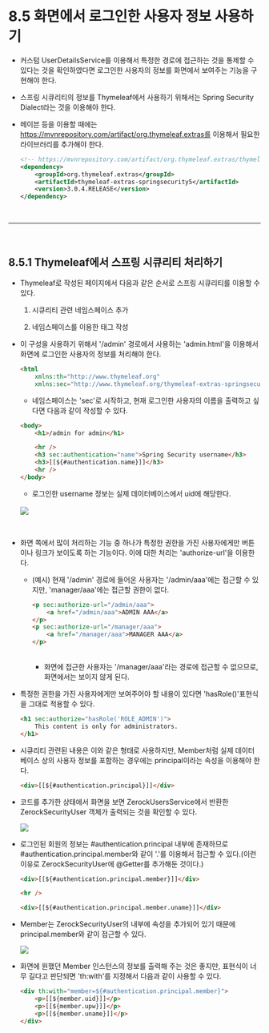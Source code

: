 # 8.5 화면에서 로그인한 사용자 정보 사용하기

  - 커스텀 UserDetailsService를 이용해서 특정한 경로에 접근하는 것을 통제할 수 있다는 것을 확인하였다면 로그인한 사용자의 정보를 화면에서 보여주는 기능을 구현해야 한다.

  - 스프링 시큐리티의 정보를 Thymeleaf에서 사용하기 위해서는 Spring Security Dialect라는 것을 이용해야 한다.

  - 메이븐 등을 이용할 때에는 https://mvnrepository.com/artifact/org.thymeleaf.extras를 이용해서 필요한 라이브러리를 추가해야 한다.

    ```xml
    <!-- https://mvnrepository.com/artifact/org.thymeleaf.extras/thymeleaf-extras-springsecurity5 -->
    <dependency>
        <groupId>org.thymeleaf.extras</groupId>
        <artifactId>thymeleaf-extras-springsecurity5</artifactId>
        <version>3.0.4.RELEASE</version>
    </dependency>
    ```

<br />
<hr />
<br />

## 8.5.1 Thymeleaf에서 스프링 시큐리티 처리하기

  - Thymeleaf로 작성된 페이지에서 다음과 같은 순서로 스프링 시큐리티를 이용할 수 있다.

    1. 시큐리티 관련 네임스페이스 추가

    2. 네임스페이스를 이용한 태그 작성

  - 이 구성을 사용하기 위해서 '/admin' 경로에서 사용하는 'admin.html'을 이용해서 화면에 로그인한 사용자의 정보를 처리해야 한다.

    ```HTML
    <html 
        xmlns:th="http://www.thymeleaf.org"
        xmlns:sec="http://www.thymeleaf.org/thymeleaf-extras-springsecurity5">
    ```

      - 네임스페이스는 'sec'로 시작하고, 현재 로그인한 사용자의 이름을 출력하고 싶다면 다음과 같이 작성할 수 있다.

    ```HTML
    <body>
        <h1>/admin for admin</h1>

        <hr />
        <h3 sec:authentication="name">Spring Security username</h3>
        <h3>[[${#authentication.name}]]</h3>
        <hr />
    </body>
    ```

      - 로그인한 username 정보는 실제 데이터베이스에서 uid에 해당한다.

    <br />

      <img src="https://user-images.githubusercontent.com/22147400/187440783-6641472b-62c8-4228-b380-7a24a8f26276.png">

<br />

  - 화면 쪽에서 많이 처리하는 기능 중 하나가 특정한 권한을 가진 사용자에게만 버튼이나 링크가 보이도록 하는 기능이다. 이에 대한 처리는 'authorize-url'을 이용한다.

     - (예시) 현재 '/admin' 경로에 들어온 사용자는 '/admin/aaa'에는 접근할 수 있지만, 'manager/aaa'에는 접근할 권한이 없다. 

        ```HTML
        <p sec:authorize-url="/admin/aaa">
            <a href="/admin/aaa">ADMIN AAA</a>
        </p>
        <p sec:authorize-url="/manager/aaa">
            <a href="/manager/aaa">MANAGER AAA</a>
        </p>
        ```

        <br />

        - 화면에 접근한 사용자는 '/manager/aaa'라는 경로에 접근할 수 없으므로, 화면에서는 보이지 않게 된다.

  - 특정한 권한을 가진 사용자에게만 보여주어야 할 내용이 있다면 'hasRole()'표현식을 그대로 적용할 수 있다.

    ```HTML
    <h1 sec:authorize="hasRole('ROLE_ADMIN')">
        This content is only for administrators.
    </h1>
    ```

  - 시큐리티 관련된 내용은 이와 같은 형태로 사용하지만, Member처럼 실제 데이터베이스 상의 사용자 정보를 포함하는 경우에는 principal이라는 속성을 이용해야 한다.

    ```HTML
    <div>[[${#authentication.principal}]]</div>
    ```
  - 코드를 추가한 상태에서 화면을 보면 ZerockUsersService에서 반환한 ZerockSecurityUser 객체가 출력되는 것을 확인할 수 있다.

    <img src="https://user-images.githubusercontent.com/22147400/187581392-e847ed39-32f4-4eeb-a8c4-d9653eb4c196.png">

    <br />

  - 로그인된 회원의 정보는 #authentication.principal 내부에 존재하므로 #authentication.principal.member와 같이 '.'를 이용해서 접근할 수 있다.(이런 이유로 ZerockSecurityUser에 @Getter를 추가해둔 것이다.) 

    ```HTML
    <div>[[${#authentication.principal.member}]]</div>
    
    <hr />

    <div>[[${#authentication.principal.member.uname}]]</div>
    ```

  - Member는 ZerockSecurityUser의 내부에 속성을 추가되어 있기 때문에 principal.member와 같이 접근할 수 있다. 

    <img src="https://user-images.githubusercontent.com/22147400/187582046-82558659-1fe9-4675-a228-4717fa26d26c.png">

  - 화면에 원했던 Member 인스턴스의 정보를 출력해 주는 것은 좋지만, 표현식이 너무 길다고 판단되면 'th:with'를 지정해서 다음과 같이 사용할 수 있다.

    ```HTML
    <div th:with="member=${#authentication.principal.member}">
        <p>[[${member.uid}]]</p>
        <p>[[${member.upw}]]</p>
        <p>[[${member.uname}]]</p>
    </div>
    ```
